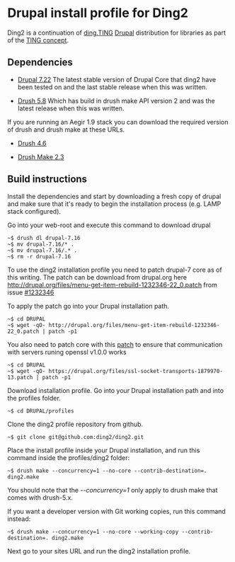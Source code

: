 # Drupal install profile for Ding2
Ding2 is a continuation of [ding.TING](http://ting.dk/content/om-dingting) [Drupal](http://drupal.org/project/drupal) distribution for libraries as part of the [TING concept](http://ting.dk).

## Dependencies

* [Drupal 7.22](https://drupal.org/drupal-7.22-release-notes) The latest stable version of Drupal Core that ding2 have been tested on and the last stable release when this was written.

* [Drush 5.8](http://drupal.org/project/drush) Which has build in drush make API version 2 and was the latest release when this was written.

If you are running an Aegir 1.9 stack you can download the required version of drush and drush make at these URLs.

* [Drush 4.6](http://drupal.org/project/drush)

* [Drush Make 2.3](http://drupal.org/project/drush_make)

## Build instructions

Install the dependencies and start by downloading a fresh copy of drupal and make sure that it's ready to begin the installation process (e.g. LAMP stack configured).

Go into your web-root and execute this command to download drupal

	~$ drush dl drupal-7.16
	~$ mv drupal-7.16/* .
	~$ mv drupal-7.16/.* .
	~$ rm -r drupal-7.16

To use the ding2 installation profile you need to patch drupal-7 core as of this writing. The patch can be download from drupal.org here http://drupal.org/files/menu-get-item-rebuild-1232346-22_0.patch from issue [#1232346](http://drupal.org/node/1232346)

To apply the patch go into your Drupal installation path.

	~$ cd DRUPAL
	~$ wget -qO- http://drupal.org/files/menu-get-item-rebuild-1232346-22_0.patch | patch -p1

You also need to patch core with this [patch](https://drupal.org/node/1879970) to ensure that communication with servers runing openssl v1.0.0 works

	~$ cd DRUPAL
	~$ wget -qO- https://drupal.org/files/ssl-socket-transports-1879970-13.patch | patch -p1

Download installation profile. Go into your Drupal installation path and into the profiles folder.

    ~$ cd DRUPAL/profiles

Clone the ding2 profile repository from github.

    ~$ git clone git@github.com:ding2/ding2.git

Place the install profile inside your Drupal installation, and run this command inside the profiles/ding2 folder:

	~$ drush make --concurrency=1 --no-core --contrib-destination=. ding2.make

You should note that the _--concurrency=1_ only apply to drush make that comes with drush-5.x.

If you want a developer version with Git working copies, run this command instead:

    ~$ drush make --concurrency=1 --no-core --working-copy --contrib-destination=. ding2.make

Next go to your sites URL and run the ding2 installation profile.

